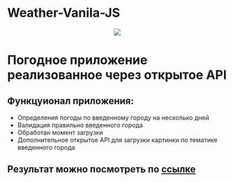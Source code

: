 # Weather-Vanila-JS
<div id="cover" align="center">
  <img src="https://github.com/NubloEg/Weather-Vanila-JS/blob/main/src/img/README/Reverse_timer.png" />
</div>

<h1>Погодное приложение реализованное через открытое API </h1>
<h2>Функцуионал приложения:</h2>
<ul>
    <li>Определения погоды по введенному городу на несколько дней</li>
    <li>Валидация правильно введенного города</li>
    <li>Обработан момент загрузки</li>
    <li>Дополнительное открытое API для загрузки картинки по тематике введенного города</li>
</ul>

<h2>Результат можно посмотреть по <a href="https://weather-vanila-js.vercel.app/" target="_blank">ссылке</a></h2>
